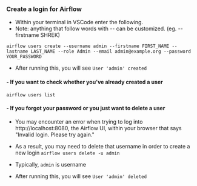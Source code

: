 
### Create a login for Airflow
- Within your terminal in VSCode enter the following.
- Note: anything that follow words with -- can be customized. (eg. --firstname SHREK)
  
```airflow users create --username admin --firstname FIRST_NAME --lastname LAST_NAME --role Admin --email admin@example.org --password YOUR_PASSWORD```
- After running this, you will see ```User 'admin' created```


#### - If you want to check whether you've already created a user
```airflow users list```

#### - If you forgot your password or you just want to delete a user
- You may encounter an error when trying to log into http://localhost:8080, the Airflow UI, within your browser that says "Invalid login. Please try again."
- As a result, you may need to delete that username in order to create a new login
```airflow users delete -u admin```

- Typically, ```admin``` is username
- After running this, you will see ```User 'admin' deleted```
  
